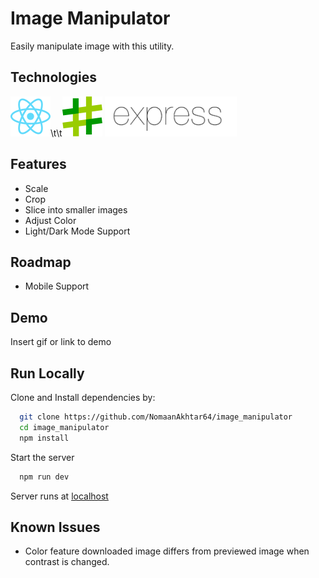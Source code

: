 # Image Manipulator

Easily manipulate image with this utility.

## Technologies

<img src="https://github.com/NomaanAkhtar64/NomaanAkhtar64/blob/main/resources/icon/react.svg" alt="React"  width="64" height="64">\t\t<img src="https://github.com/NomaanAkhtar64/NomaanAkhtar64/blob/main/resources/icon/sharp.svg" alt="Sharp"  width="64" height="64"> <picture><source media="(prefers-color-scheme: dark)"  srcset="https://github.com/NomaanAkhtar64/NomaanAkhtar64/blob/main/resources/icon/express_dark.png"><source media="(prefers-color-scheme: light)" srcset="https://github.com/NomaanAkhtar64/NomaanAkhtar64/blob/main/resources/icon/express_light.png"><img alt="Express"  height="64" src="https://github.com/NomaanAkhtar64/NomaanAkhtar64/blob/main/resources/icon/express_light.png"></picture>

## Features

- Scale
- Crop
- Slice into smaller images
- Adjust Color
- Light/Dark Mode Support

## Roadmap

- Mobile Support

## Demo

Insert gif or link to demo

## Run Locally

Clone and Install dependencies by:

```bash
  git clone https://github.com/NomaanAkhtar64/image_manipulator
  cd image_manipulator
  npm install
```

Start the server

```bash
  npm run dev
```

Server runs at [localhost](http://localhost:5173)

## Known Issues

- Color feature downloaded image differs from previewed image when contrast is changed.
